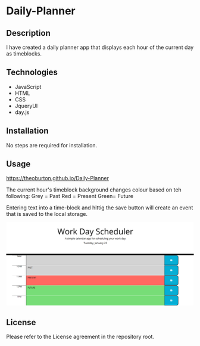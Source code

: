 # Daily-Planner

## Description

I have created a daily planner app that displays each hour of the current day as timeblocks.

## Technologies

* JavaScript 
* HTML
* CSS
* JqueryUI
* day.js

## Installation

No steps are required for installation.


## Usage

https://theoburton.github.io/Daily-Planner

The current hour's timeblock background changes colour based on teh following:
Grey = Past
Red = Present
Green= Future

Entering text into a time-block and hittig the save button will create an event that is saved to the local storage.


![Screenshot of the first few hours of the planner](./assets/Screenshot.png)


## License

Please refer to the License agreement in the repository root.
